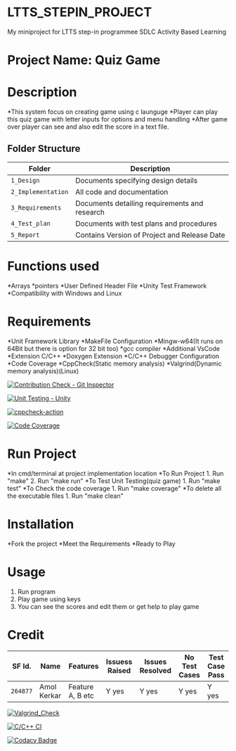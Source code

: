 # LTTS_STEPIN_PROJECT
My miniproject for LTTS step-in programmee
SDLC Activity Based Learning

# Project Name: Quiz Game

# Description
*This system focus on creating game using c launguge 
*Player can play this quiz game with letter inputs for options and menu handling 
*After game over player can see and also edit the score in a text file. 

## Folder Structure
Folder             | Description
-------------------| -----------------------------------------
`1_Design`         | Documents specifying design details
`2_Implementation` | All code and documentation
`3_Requirements`   | Documents detailing requirements and research
`4_Test_plan`      | Documents with test plans and procedures
`5_Report`         | Contains Version of Project and Release Date

# Functions used
*Arrays 
*pointers
*User Defined Header File
*Unity Test Framework
*Compatibility with Windows and Linux

# Requirements
*Unit Framework Library
*MakeFile Configuration
*Mingw-w64(It runs on 64Bit but there is option for 32 bit too)
*gcc compiler
*Additional VsCode
  *Extension C/C++ 
  *Doxygen Extension
  *C/C++ Debugger Configuration
*Code Coverage
*CppCheck(Static memory analysis)
*Valgrind(Dynamic memory analysis)(Linux)


[![Contribution Check - Git Inspector](https://github.com/amolkerkar/LTTS_STEPIN_PROJECT/actions/workflows/Git_Inspecter.yml/badge.svg)](https://github.com/amolkerkar/LTTS_STEPIN_PROJECT/actions/workflows/Git_Inspecter.yml)

[![Unit Testing - Unity](https://github.com/amolkerkar/LTTS_STEPIN_PROJECT/actions/workflows/Unit-Testing.yml/badge.svg)](https://github.com/amolkerkar/LTTS_STEPIN_PROJECT/actions/workflows/Unit-Testing.yml)

[![cppcheck-action](https://github.com/amolkerkar/LTTS_STEPIN_PROJECT/actions/workflows/cppcheck.yml/badge.svg)](https://github.com/amolkerkar/LTTS_STEPIN_PROJECT/actions/workflows/cppcheck.yml)

[![Code Coverage](https://github.com/amolkerkar/LTTS_STEPIN_PROJECT/actions/workflows/code-coverage.yml/badge.svg)](https://github.com/amolkerkar/LTTS_STEPIN_PROJECT/actions/workflows/code-coverage.yml)

# Run Project
*In cmd/terminal at project implementation location
	*To Run Project
		1. Run "make"
		2. Run "make run"
	*To Test Unit Testing(quiz game)
		1. Run "make test"
	*To Check the code coverage
		1. Run "make coverage"
	*To delete all the executable files
		1. Run "make clean"


# Installation
*Fork the project
*Meet the Requirements
*Ready to Play

# Usage
1. Run program
2. Play game using keys
3. You can see the scores and edit them or get help to play game


# Credit

SF Id. |  Name   |    Features    | Issuess Raised |Issues Resolved|No Test Cases|Test Case Pass
-------|---------|----------------|----------------|---------------|-------------|--------------
`264877` | Amol Kerkar | Feature A, B etc    | Y yes     | Y yes   |Y yes   |Y yes     


[![Valgrind_Check](https://github.com/amolkerkar/LTTS_STEPIN_PROJECT/actions/workflows/Valgrind_Check.yml/badge.svg)](https://github.com/amolkerkar/LTTS_STEPIN_PROJECT/actions/workflows/Valgrind_Check.yml)

[![C/C++ CI](https://github.com/amolkerkar/LTTS_STEPIN_PROJECT/actions/workflows/c-cpp.yml/badge.svg)](https://github.com/amolkerkar/LTTS_STEPIN_PROJECT/actions/workflows/c-cpp.yml)

[![Codacy Badge](https://app.codacy.com/project/badge/Grade/d53c88e1e9324b79a47ad504b85b0883)](https://www.codacy.com/gh/amolkerkar/LTTS_STEPIN_PROJECT/dashboard?utm_source=github.com&amp;utm_medium=referral&amp;utm_content=amolkerkar/LTTS_STEPIN_PROJECT&amp;utm_campaign=Badge_Grade)
